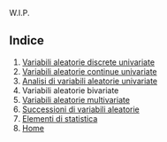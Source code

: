 W.I.P.

## Indice
1. [Variabili aleatorie discrete univariate](1.md)
2. [Variabili aleatorie continue univariate](2.md)
3. [Analisi di variabili aleatorie univariate](3.md)
4. Variabili aleatorie bivariate
5. [Variabili aleatorie multivariate](5.md)
6. [Successioni di variabili aleatorie](6.md)
7. [Elementi di statistica](7.md)
8. [Home](../README.md)

